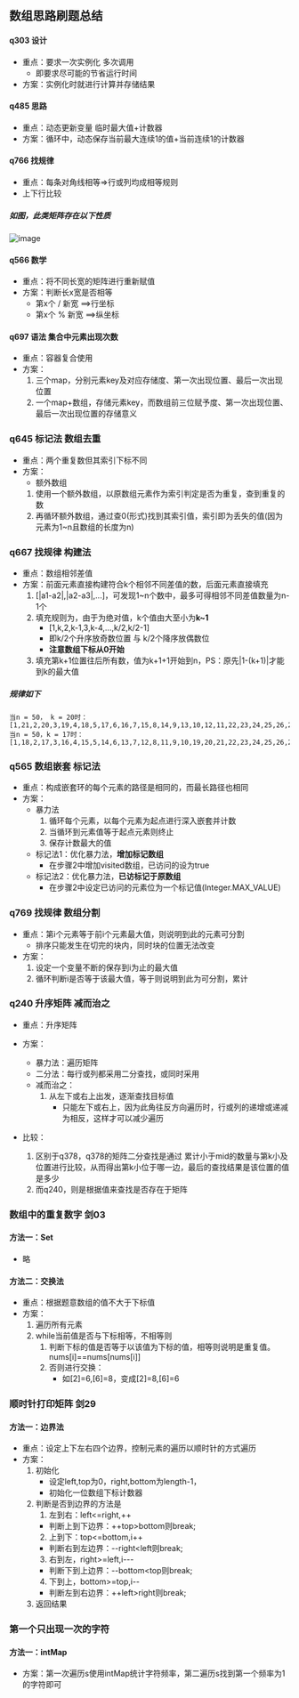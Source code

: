 ## 数组思路刷题总结
#### q303 设计
 - 重点：要求一次实例化 多次调用
    - 即要求尽可能的节省运行时间
 - 方案：实例化时就进行计算并存储结果

#### q485 思路
 - 重点：动态更新变量 临时最大值+计数器
 - 方案：循环中，动态保存当前最大连续1的值+当前连续1的计数器

#### q766 找规律 
 - 重点：每条对角线相等=>行或列均成相等规则
 - 上下行比较

##### 如图，此类矩阵存在以下性质
![image](https://note.youdao.com/yws/res/30409/E0857B829B57418090547DFDC6DDDF36)

#### q566 数学
 - 重点：将不同长宽的矩阵进行重新赋值
 - 方案：判断长x宽是否相等
    - 第x个 / 新宽 ==>行坐标
    - 第x个 % 新宽 ==>纵坐标

#### q697 语法 集合中元素出现次数
 - 重点：容器复合使用
 - 方案：
    1. 三个map，分别元素key及对应存储度、第一次出现位置、最后一次出现位置
    2. 一个map+数组，存储元素key，而数组前三位赋予度、第一次出现位置、最后一次出现位置的存储意义

### q645 标记法 数组去重
 - 重点：两个重复数但其索引下标不同
 - 方案：
    - 额外数组
    1. 使用一个额外数组，以原数组元素作为索引判定是否为重复，查到重复的数
    2. 再循环额外数组，通过查0(形式)找到其索引值，索引即为丢失的值(因为元素为1~n且数组的长度为n)

### q667 找规律 构建法
 - 重点：数组相邻差值
 - 方案：前面元素直接构建符合k个相邻不同差值的数，后面元素直接填充
    1. [|a1-a2|,|a2-a3|,...]，可发现1~n个数中，最多可得相邻不同差值数量为n-1个
    2. 填充规则为，由于为绝对值，k个值由大至小为**k~1**
        - [1,k,2,k-1,3,k-4,...,k/2,k/2-1]
        - 即k/2个升序放奇数位置 与 k/2个降序放偶数位
        - **注意数组下标从0开始**
    3. 填充第k+1位置往后所有数，值为k+1+1开始到n，PS：原先|1-(k+1)|才能到k的最大值

##### 规律如下
```
当n = 50， k = 20时：
[1,21,2,20,3,19,4,18,5,17,6,16,7,15,8,14,9,13,10,12,11,22,23,24,25,26,27,28,29,30,31,32,33,34,35,36,37,38,39,40,41,42,43,44,45,46,47,48,49,50]
当n = 50，k = 17时：
[1,18,2,17,3,16,4,15,5,14,6,13,7,12,8,11,9,10,19,20,21,22,23,24,25,26,27,28,29,30,31,32,33,34,35,36,37,38,39,40,41,42,43,44,45,46,47,48,49,50]
```

### q565 数组嵌套 标记法
 - 重点：构成嵌套环的每个元素的路径是相同的，而最长路径也相同
 - 方案：
    - 暴力法
        1. 循环每个元素，以每个元素为起点进行深入嵌套并计数
        2. 当循环到元素值等于起点元素则终止
        3. 保存计数最大的值
    - 标记法1：优化暴力法，**增加标记数组**
        - 在步骤2中增加visited数组，已访问的设为true
    - 标记法2：优化暴力法，**已访标记于原数组**
        - 在步骤2中设定已访问的元素位为一个标记值(Integer.MAX_VALUE)

### q769 找规律 数组分割
 - 重点：第i个元素等于前i个元素最大值，则说明到此的元素可分割
    - 排序只能发生在切完的块内，同时块的位置无法改变
 - 方案：
    1. 设定一个变量不断的保存到i为止的最大值
    2. 循环判断i是否等于该最大值，等于则说明到此为可分割，累计

### q240 升序矩阵 减而治之
 - 重点：升序矩阵
 - 方案：
    - 暴力法：遍历矩阵
    - 二分法：每行或列都采用二分查找，或同时采用
    - 减而治之：
        1. 从左下或右上出发，逐渐查找目标值
            - 只能左下或右上，因为此角往反方向遍历时，行或列的递增或递减为相反，这样才可以减少遍历

 - 比较：
    1. 区别于q378，q378的矩阵二分查找是通过 累计小于mid的数量与第k小及位置进行比较，从而得出第k小位于哪一边，最后的查找结果是该位置的值是多少
    2. 而q240，则是根据值来查找是否存在于矩阵

### 数组中的重复数字 剑03
#### 方法一：Set
 - 略

#### 方法二：交换法
 - 重点：根据题意数组的值不大于下标值
 - 方案：
    1. 遍历所有元素
    2. while当前值是否与下标相等，不相等则
        1. 判断下标的值是否等于以该值为下标的值，相等则说明是重复值。nums[i]==nums[nums[i]]
        2. 否则进行交换：
            - 如[2]=6,[6]=8，变成[2]=8,[6]=6

### 顺时针打印矩阵 剑29
#### 方法一：边界法
 - 重点：设定上下左右四个边界，控制元素的遍历以顺时针的方式遍历
 - 方案：
    1. 初始化
        - 设定left,top为0，right,bottom为length-1，
        - 初始化一位数组下标计数器
    2. 判断是否到边界的方法是
        1. 左到右：left<=right,++
        - 判断上到下边界：++top>bottom则break;
        2. 上到下：top<=bottom,i++
        - 判断右到左边界：--right<left则break;
        3. 右到左，right>=left,i---
        - 判断下到上边界：--bottom<top则break;
        4. 下到上，bottom>=top,i--
        - 判断左到右边界：++left>right则break;
    3. 返回结果

### 第一个只出现一次的字符
#### 方法一：intMap
 - 方案：第一次遍历s使用intMap统计字符频率，第二遍历s找到第一个频率为1的字符即可

